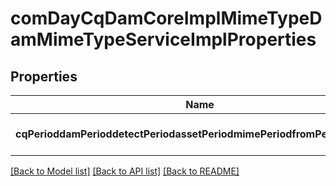 # comDayCqDamCoreImplMimeTypeDamMimeTypeServiceImplProperties

## Properties
Name | Type | Description | Notes
------------ | ------------- | ------------- | -------------
**cqPerioddamPerioddetectPeriodassetPeriodmimePeriodfromPeriodcontent** | [**ConfigNodePropertyBoolean**](ConfigNodePropertyBoolean.md) |  | [optional] [default to null]

[[Back to Model list]](../README.md#documentation-for-models) [[Back to API list]](../README.md#documentation-for-api-endpoints) [[Back to README]](../README.md)


